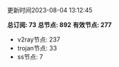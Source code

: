 更新时间2023-08-04 13:12:45

**总订阅: 73**
**总节点: 892**
**有效节点: 277**
- v2ray节点: 237
- trojan节点: 33
- ss节点: 7
